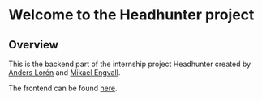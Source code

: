 # Welcome to the Headhunter project

## Overview

This is the backend part of the internship project Headhunter created by [Anders Lorén](https://github.com/andersloren) and [Mikael Engvall](https://github.com/MikaelEngvall).

The frontend can be found [here](https://github.com/andersloren/headhunter-frontend-vite).

